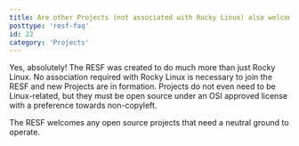 ```yaml
---
title: Are other Projects (not associated with Rocky Linux) also welcome to join the RESF?
posttype: 'resf-faq'
id: 22
category: 'Projects'
---
```


Yes, absolutely! The RESF was created to do much more than just Rocky Linux. No association required with Rocky Linux is necessary to join the RESF and new Projects are in formation. Projects do not even need to be Linux-related, but they must be open source under an OSI approved license with a preference towards non-copyleft.

The RESF welcomes any open source projects that need a neutral ground to operate.

